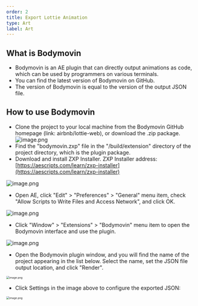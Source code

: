 ```yaml
---
order: 2
title: Export Lottie Animation
type: Art
label: Art
---
```


## What is Bodymovin

- Bodymovin is an AE plugin that can directly output animations as code, which can be used by programmers on various terminals.
- You can find the latest version of Bodymovin on GitHub.
- The version of Bodymovin is equal to the version of the output JSON file.

## How to use Bodymovin

- Clone the project to your local machine from the Bodymovin GitHub homepage (link: airbnb/lottie-web), or download the .zip package.   
  ![image.png](https://gw.alipayobjects.com/zos/OasisHub/429a17b1-19b3-41b8-902c-4992d722832f/1597673434824-27e06992-4a7d-486a-8514-62a470c53789.png)
- Find the "bodymovin.zxp" file in the "/build/extension" directory of the project directory, which is the plugin package.
- Download and install ZXP Installer.
  ZXP Installer address: [https://aescripts.com/learn/zxp-installer](https://aescripts.com/learn/zxp-installer) <br />

![image.png](https://gw.alipayobjects.com/zos/OasisHub/1e996008-498c-4845-953b-8d39f05503e0/1597674042809-af5a084f-f21b-4bf4-b0d4-7404466b2a1e.png)

- Open AE, click "Edit" > "Preferences" > "General" menu item, check "Allow Scripts to Write Files and Access Network", and click OK.

![image.png](https://gw.alipayobjects.com/zos/OasisHub/22b31fcd-2b6e-4691-abd1-b173ccab87e7/1597674058269-f2242296-32c5-4ae9-973b-2943e04e94bc.png)

- Click "Window" > "Extensions" > "Bodymovin" menu item to open the Bodymovin interface and use the plugin.

![image.png](https://gw.alipayobjects.com/zos/OasisHub/cb002ffc-4b59-4dbd-a85d-56e0c1809475/1597674100420-41e2440c-fe9a-4280-8000-4f384ccdf9c3.png)

- Open the Bodymovin plugin window, and you will find the name of the project appearing in the list below. Select the name, set the JSON file output location, and click "Render".

<img src="https://gw.alipayobjects.com/zos/OasisHub/605a89c4-4cde-4e36-a3cf-4d47abbd2f92/1597675512496-6c7320a9-fb09-460b-a2b0-e1a133020d9e.png" alt="image.png" style="zoom:50%;" />

- Click Settings in the image above to configure the exported JSON:

<img src="https://gw.alipayobjects.com/zos/OasisHub/8e63e349-dad4-4fc9-a535-121aa92450b4/1597675671244-f967fb47-da02-4033-9c37-277e2056af40.png" alt="image.png" style="zoom:50%;" />
